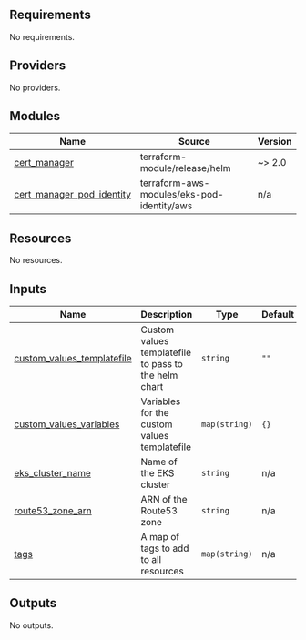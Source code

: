 <!-- BEGIN_TF_DOCS -->
## Requirements

No requirements.

## Providers

No providers.

## Modules

| Name | Source | Version |
|------|--------|---------|
| <a name="module_cert_manager"></a> [cert\_manager](#module\_cert\_manager) | terraform-module/release/helm | ~> 2.0 |
| <a name="module_cert_manager_pod_identity"></a> [cert\_manager\_pod\_identity](#module\_cert\_manager\_pod\_identity) | terraform-aws-modules/eks-pod-identity/aws | n/a |

## Resources

No resources.

## Inputs

| Name | Description | Type | Default | Required |
|------|-------------|------|---------|:--------:|
| <a name="input_custom_values_templatefile"></a> [custom\_values\_templatefile](#input\_custom\_values\_templatefile) | Custom values templatefile to pass to the helm chart | `string` | `""` | no |
| <a name="input_custom_values_variables"></a> [custom\_values\_variables](#input\_custom\_values\_variables) | Variables for the custom values templatefile | `map(string)` | `{}` | no |
| <a name="input_eks_cluster_name"></a> [eks\_cluster\_name](#input\_eks\_cluster\_name) | Name of the EKS cluster | `string` | n/a | yes |
| <a name="input_route53_zone_arn"></a> [route53\_zone\_arn](#input\_route53\_zone\_arn) | ARN of the Route53 zone | `string` | n/a | yes |
| <a name="input_tags"></a> [tags](#input\_tags) | A map of tags to add to all resources | `map(string)` | n/a | yes |

## Outputs

No outputs.
<!-- END_TF_DOCS -->